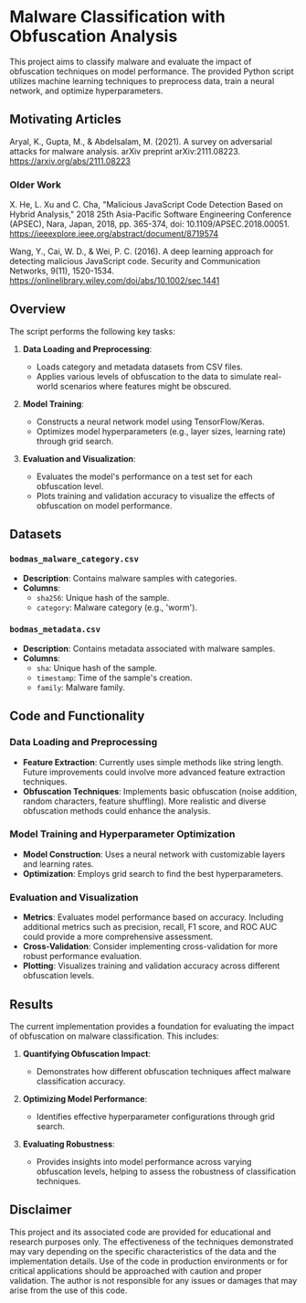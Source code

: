 # Malware Classification with Obfuscation Analysis

This project aims to classify malware and evaluate the impact of obfuscation techniques on model performance. The provided Python script utilizes machine learning techniques to preprocess data, train a neural network, and optimize hyperparameters.

## Motivating Articles

Aryal, K., Gupta, M., & Abdelsalam, M. (2021). A survey on adversarial attacks for malware analysis. arXiv preprint arXiv:2111.08223.
https://arxiv.org/abs/2111.08223

### Older Work

X. He, L. Xu and C. Cha, "Malicious JavaScript Code Detection Based on Hybrid Analysis," 2018 25th Asia-Pacific Software Engineering Conference (APSEC), Nara, Japan, 2018, pp. 365-374, doi: 10.1109/APSEC.2018.00051.
https://ieeexplore.ieee.org/abstract/document/8719574

Wang, Y., Cai, W. D., & Wei, P. C. (2016). A deep learning approach for detecting malicious JavaScript code. Security and Communication Networks, 9(11), 1520-1534.
https://onlinelibrary.wiley.com/doi/abs/10.1002/sec.1441

## Overview

The script performs the following key tasks:

1. **Data Loading and Preprocessing**:
   - Loads category and metadata datasets from CSV files.
   - Applies various levels of obfuscation to the data to simulate real-world scenarios where features might be obscured.

2. **Model Training**:
   - Constructs a neural network model using TensorFlow/Keras.
   - Optimizes model hyperparameters (e.g., layer sizes, learning rate) through grid search.

3. **Evaluation and Visualization**:
   - Evaluates the model's performance on a test set for each obfuscation level.
   - Plots training and validation accuracy to visualize the effects of obfuscation on model performance.

## Datasets

### `bodmas_malware_category.csv`
- **Description**: Contains malware samples with categories.
- **Columns**:
  - `sha256`: Unique hash of the sample.
  - `category`: Malware category (e.g., 'worm').

### `bodmas_metadata.csv`
- **Description**: Contains metadata associated with malware samples.
- **Columns**:
  - `sha`: Unique hash of the sample.
  - `timestamp`: Time of the sample's creation.
  - `family`: Malware family.

## Code and Functionality

### Data Loading and Preprocessing
- **Feature Extraction**: Currently uses simple methods like string length. Future improvements could involve more advanced feature extraction techniques.
- **Obfuscation Techniques**: Implements basic obfuscation (noise addition, random characters, feature shuffling). More realistic and diverse obfuscation methods could enhance the analysis.

### Model Training and Hyperparameter Optimization
- **Model Construction**: Uses a neural network with customizable layers and learning rates.
- **Optimization**: Employs grid search to find the best hyperparameters.

### Evaluation and Visualization
- **Metrics**: Evaluates model performance based on accuracy. Including additional metrics such as precision, recall, F1 score, and ROC AUC could provide a more comprehensive assessment.
- **Cross-Validation**: Consider implementing cross-validation for more robust performance evaluation.
- **Plotting**: Visualizes training and validation accuracy across different obfuscation levels.

## Results

The current implementation provides a foundation for evaluating the impact of obfuscation on malware classification. This includes:

1. **Quantifying Obfuscation Impact**:
   - Demonstrates how different obfuscation techniques affect malware classification accuracy.

2. **Optimizing Model Performance**:
   - Identifies effective hyperparameter configurations through grid search.

3. **Evaluating Robustness**:
   - Provides insights into model performance across varying obfuscation levels, helping to assess the robustness of classification techniques.

## Disclaimer
This project and its associated code are provided for educational and research purposes only. The effectiveness of the techniques demonstrated may vary depending on the specific characteristics of the data and the implementation details. Use of the code in production environments or for critical applications should be approached with caution and proper validation. The author is not responsible for any issues or damages that may arise from the use of this code.

